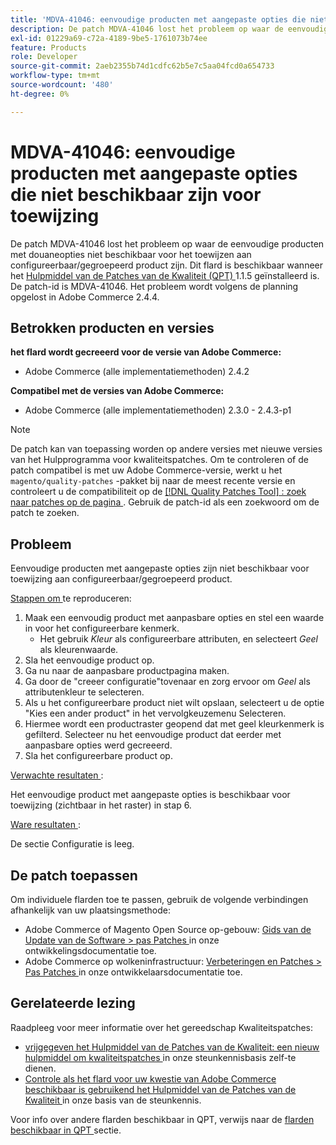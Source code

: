 ```yaml
---
title: 'MDVA-41046: eenvoudige producten met aangepaste opties die niet beschikbaar zijn voor toewijzing'
description: De patch MDVA-41046 lost het probleem op waar de eenvoudige producten met douaneopties niet beschikbaar voor het toewijzen aan configureerbaar/gegroepeerd product zijn. Deze patch is beschikbaar wanneer [Quality Patches Tool (QPT)] (/help/announcements/adobe-commerce-announcements/magento-quality-patches-released-new-tool-to-self-serve-quality-patches.md) 1.1.5 is geïnstalleerd. De patch-id is MDVA-41046. Het probleem wordt volgens de planning opgelost in Adobe Commerce 2.4.4.
exl-id: 01229a69-c72a-4189-9be5-1761073b74ee
feature: Products
role: Developer
source-git-commit: 2aeb2355b74d1cdfc62b5e7c5aa04fcd0a654733
workflow-type: tm+mt
source-wordcount: '480'
ht-degree: 0%

---
```


# MDVA-41046: eenvoudige producten met aangepaste opties die niet beschikbaar zijn voor toewijzing

De patch MDVA-41046 lost het probleem op waar de eenvoudige producten met douaneopties niet beschikbaar voor het toewijzen aan configureerbaar/gegroepeerd product zijn. Dit flard is beschikbaar wanneer het [ Hulpmiddel van de Patches van de Kwaliteit (QPT) ](/help/announcements/adobe-commerce-announcements/magento-quality-patches-released-new-tool-to-self-serve-quality-patches.md) 1.1.5 geïnstalleerd is. De patch-id is MDVA-41046. Het probleem wordt volgens de planning opgelost in Adobe Commerce 2.4.4.

## Betrokken producten en versies

**het flard wordt gecreeerd voor de versie van Adobe Commerce:**

* Adobe Commerce (alle implementatiemethoden) 2.4.2

**Compatibel met de versies van Adobe Commerce:**

* Adobe Commerce (alle implementatiemethoden) 2.3.0 - 2.4.3-p1

>[!NOTE]
>
>De patch kan van toepassing worden op andere versies met nieuwe versies van het Hulpprogramma voor kwaliteitspatches. Om te controleren of de patch compatibel is met uw Adobe Commerce-versie, werkt u het `magento/quality-patches` -pakket bij naar de meest recente versie en controleert u de compatibiliteit op de [[!DNL Quality Patches Tool] : zoek naar patches op de pagina ](https://experienceleague.adobe.com/tools/commerce-quality-patches/index.html) . Gebruik de patch-id als een zoekwoord om de patch te zoeken.

## Probleem

Eenvoudige producten met aangepaste opties zijn niet beschikbaar voor toewijzing aan configureerbaar/gegroepeerd product.

<u> Stappen om </u> te reproduceren:

1. Maak een eenvoudig product met aanpasbare opties en stel een waarde in voor het configureerbare kenmerk.
   * Het gebruik *Kleur* als configureerbare attributen, en selecteert *Geel* als kleurenwaarde.
1. Sla het eenvoudige product op.
1. Ga nu naar de aanpasbare productpagina maken.
1. Ga door de &quot;creeer configuratie&quot;tovenaar en zorg ervoor om *Geel* als attributenkleur te selecteren.
1. Als u het configureerbare product niet wilt opslaan, selecteert u de optie &quot;Kies een ander product&quot; in het vervolgkeuzemenu Selecteren.
1. Hiermee wordt een productraster geopend dat met geel kleurkenmerk is gefilterd. Selecteer nu het eenvoudige product dat eerder met aanpasbare opties werd gecreeerd.
1. Sla het configureerbare product op.

<u> Verwachte resultaten </u>:

Het eenvoudige product met aangepaste opties is beschikbaar voor toewijzing (zichtbaar in het raster) in stap 6.

<u> Ware resultaten </u>:

De sectie Configuratie is leeg.

## De patch toepassen

Om individuele flarden toe te passen, gebruik de volgende verbindingen afhankelijk van uw plaatsingsmethode:

* Adobe Commerce of Magento Open Source op-gebouw: [ Gids van de Update van de Software > pas Patches ](https://experienceleague.adobe.com/en/docs/commerce-operations/tools/quality-patches-tool/usage) in onze ontwikkelingsdocumentatie toe.
* Adobe Commerce op wolkeninfrastructuur: [ Verbeteringen en Patches > Pas Patches ](https://experienceleague.adobe.com/en/docs/commerce-cloud-service/user-guide/develop/upgrade/apply-patches) in onze ontwikkelaarsdocumentatie toe.

## Gerelateerde lezing

Raadpleeg voor meer informatie over het gereedschap Kwaliteitspatches:

* [ vrijgegeven het Hulpmiddel van de Patches van de Kwaliteit: een nieuw hulpmiddel om kwaliteitspatches ](/help/announcements/adobe-commerce-announcements/magento-quality-patches-released-new-tool-to-self-serve-quality-patches.md) in onze steunkennisbasis zelf-te dienen.
* [ Controle als het flard voor uw kwestie van Adobe Commerce beschikbaar is gebruikend het Hulpmiddel van de Patches van de Kwaliteit ](/help/support-tools/patches-available-in-qpt-tool/check-patch-for-magento-issue-with-magento-quality-patches.md) in onze basis van de steunkennis.

Voor info over andere flarden beschikbaar in QPT, verwijs naar de [ flarden beschikbaar in QPT ](https://support.magento.com/hc/en-us/sections/360010506631-Patches-available-in-MQP-tool-) sectie.

